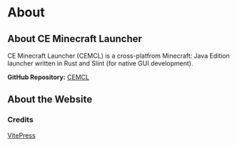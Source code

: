 # About

## About CE Minecraft Launcher
CE Minecraft Launcher (CEMCL) is a cross-platfrom Minecraft: Java Edition launcher written in Rust and Slint (for native GUI development).

**GitHub Repository:** [CEMCL](https://github.com/constant-e/CEMCL)

## About the Website

### Credits
[VitePress](https://github.com/vuejs/vitepress)
